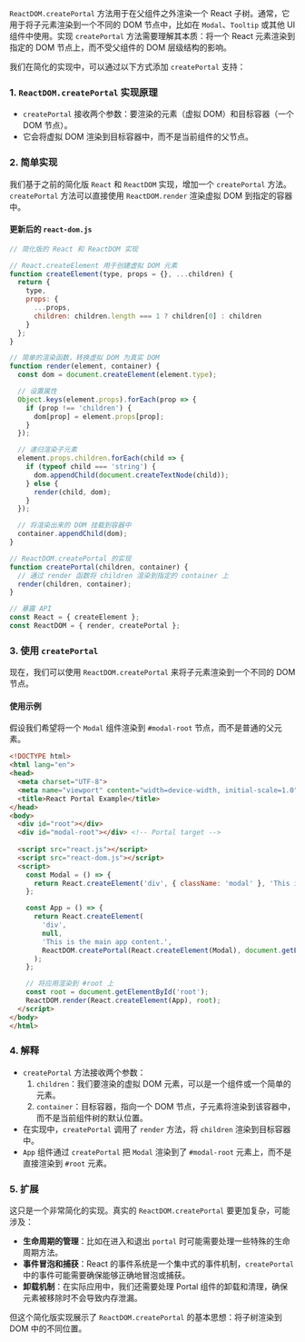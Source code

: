 `ReactDOM.createPortal` 方法用于在父组件之外渲染一个 React 子树。通常，它用于将子元素渲染到一个不同的 DOM 节点中，比如在 `Modal`、`Tooltip` 或其他 UI 组件中使用。实现 `createPortal` 方法需要理解其本质：将一个 React 元素渲染到指定的 DOM 节点上，而不受父组件的 DOM 层级结构的影响。

我们在简化的实现中，可以通过以下方式添加 `createPortal` 支持：

### 1. `ReactDOM.createPortal` 实现原理

- `createPortal` 接收两个参数：要渲染的元素（虚拟 DOM）和目标容器（一个 DOM 节点）。
- 它会将虚拟 DOM 渲染到目标容器中，而不是当前组件的父节点。

### 2. 简单实现

我们基于之前的简化版 `React` 和 `ReactDOM` 实现，增加一个 `createPortal` 方法。`createPortal` 方法可以直接使用 `ReactDOM.render` 渲染虚拟 DOM 到指定的容器中。

#### 更新后的 `react-dom.js`

```javascript
// 简化版的 React 和 ReactDOM 实现

// React.createElement 用于创建虚拟 DOM 元素
function createElement(type, props = {}, ...children) {
  return {
    type,
    props: {
      ...props,
      children: children.length === 1 ? children[0] : children
    }
  };
}

// 简单的渲染函数，转换虚拟 DOM 为真实 DOM
function render(element, container) {
  const dom = document.createElement(element.type);

  // 设置属性
  Object.keys(element.props).forEach(prop => {
    if (prop !== 'children') {
      dom[prop] = element.props[prop];
    }
  });

  // 递归渲染子元素
  element.props.children.forEach(child => {
    if (typeof child === 'string') {
      dom.appendChild(document.createTextNode(child));
    } else {
      render(child, dom);
    }
  });

  // 将渲染出来的 DOM 挂载到容器中
  container.appendChild(dom);
}

// ReactDOM.createPortal 的实现
function createPortal(children, container) {
  // 通过 render 函数将 children 渲染到指定的 container 上
  render(children, container);
}

// 暴露 API
const React = { createElement };
const ReactDOM = { render, createPortal };
```

### 3. 使用 `createPortal`

现在，我们可以使用 `ReactDOM.createPortal` 来将子元素渲染到一个不同的 DOM 节点。

#### 使用示例

假设我们希望将一个 `Modal` 组件渲染到 `#modal-root` 节点，而不是普通的父元素。

```html
<!DOCTYPE html>
<html lang="en">
<head>
  <meta charset="UTF-8">
  <meta name="viewport" content="width=device-width, initial-scale=1.0">
  <title>React Portal Example</title>
</head>
<body>
  <div id="root"></div>
  <div id="modal-root"></div> <!-- Portal target -->
  
  <script src="react.js"></script>
  <script src="react-dom.js"></script>
  <script>
    const Modal = () => {
      return React.createElement('div', { className: 'modal' }, 'This is a modal');
    };

    const App = () => {
      return React.createElement(
        'div',
        null,
        'This is the main app content.',
        ReactDOM.createPortal(React.createElement(Modal), document.getElementById('modal-root'))
      );
    };

    // 将应用渲染到 #root 上
    const root = document.getElementById('root');
    ReactDOM.render(React.createElement(App), root);
  </script>
</body>
</html>
```

### 4. 解释

- `createPortal` 方法接收两个参数：
  1. `children`：我们要渲染的虚拟 DOM 元素，可以是一个组件或一个简单的元素。
  2. `container`：目标容器，指向一个 DOM 节点，子元素将渲染到该容器中，而不是当前组件树的默认位置。
- 在实现中，`createPortal` 调用了 `render` 方法，将 `children` 渲染到目标容器中。
- `App` 组件通过 `createPortal` 把 `Modal` 渲染到了 `#modal-root` 元素上，而不是直接渲染到 `#root` 元素。

### 5. 扩展

这只是一个非常简化的实现。真实的 `ReactDOM.createPortal` 要更加复杂，可能涉及：

- **生命周期的管理**：比如在进入和退出 `portal` 时可能需要处理一些特殊的生命周期方法。
- **事件冒泡和捕获**：React 的事件系统是一个集中式的事件机制，`createPortal` 中的事件可能需要确保能够正确地冒泡或捕获。
- **卸载机制**：在实际应用中，我们还需要处理 Portal 组件的卸载和清理，确保元素被移除时不会导致内存泄漏。

但这个简化版实现展示了 `ReactDOM.createPortal` 的基本思想：将子树渲染到 DOM 中的不同位置。